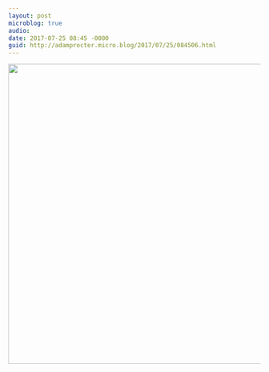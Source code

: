 ```yaml
---
layout: post
microblog: true
audio: 
date: 2017-07-25 08:45 -0000
guid: http://adamprocter.micro.blog/2017/07/25/084506.html
---
```



<img src="http://discursive.adamprocter.co.uk/uploads/2017/4ad6881751.jpg" width="600" height="600" />
